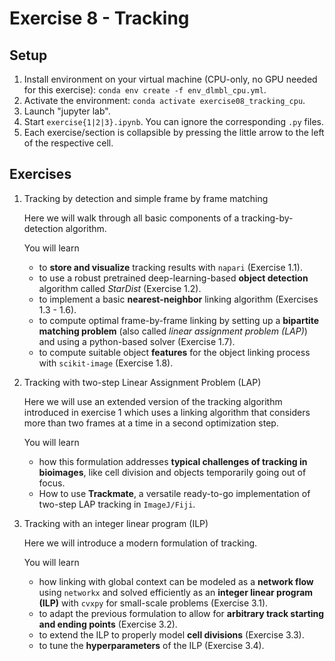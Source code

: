 # Exercise 8 - Tracking

## Setup
1. Install environment on your virtual machine (CPU-only, no GPU needed for this exercise): `conda env create -f env_dlmbl_cpu.yml`.
1. Activate the environment: `conda activate exercise08_tracking_cpu`.
1. Launch "jupyter lab".
1. Start `exercise{1|2|3}.ipynb`. You can ignore the corresponding `.py` files.
1. Each exercise/section is collapsible by pressing the little arrow to the left of the respective cell.


## Exercises

1. Tracking by detection and simple frame by frame matching

    Here we will walk through all basic components of a tracking-by-detection algorithm.
    
    You will learn
    - to **store and visualize** tracking results with `napari` (Exercise 1.1).
    - to use a robust pretrained deep-learning-based **object detection** algorithm called *StarDist* (Exercise 1.2).
    - to implement a basic **nearest-neighbor** linking algorithm (Exercises 1.3 - 1.6).
    - to compute optimal frame-by-frame linking by setting up a **bipartite matching problem** (also called *linear assignment problem (LAP)*) and using a python-based solver (Exercise 1.7).
    - to compute suitable object **features** for the object linking process with `scikit-image` (Exercise 1.8).


2. Tracking with two-step Linear Assignment Problem (LAP)

    Here we will use an extended version of the tracking algorithm introduced in exercise 1 which uses a linking algorithm that considers more than two frames at a time in a second optimization step.
    
    You will learn
    - how this formulation addresses **typical challenges of tracking in bioimages**, like cell division and objects temporarily going out of focus.
    - How to use **Trackmate**, a versatile ready-to-go implementation of two-step LAP tracking in `ImageJ/Fiji`.


    
3. Tracking with an integer linear program (ILP)

    Here we will introduce a modern formulation of tracking.

    You will learn
    - how linking with global context can be modeled as a **network flow** using `networkx` and solved efficiently as an **integer linear program (ILP)** with `cvxpy` for small-scale problems (Exercise 3.1).
    - to adapt the previous formulation to allow for **arbitrary track starting and ending points** (Exercise 3.2).
    - to extend the ILP to properly model **cell divisions** (Exercise 3.3).
    - to tune the **hyperparameters** of the ILP (Exercise 3.4).
